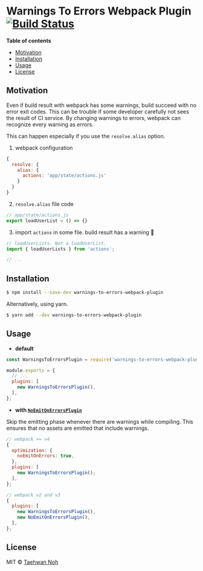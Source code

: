 # Warnings To Errors Webpack Plugin [![Build Status](https://circleci.com/gh/taehwanno/warnings-to-errors-webpack-plugin/tree/master.svg?style=shield&circle-token=bb46a55947094ef2eae0ac99f6d7ccff524e73a9)](https://circleci.com/gh/taehwanno/warnings-to-errors-webpack-plugin/tree/master)

**Table of contents**

- [Motivation](#motivation)
- [Installation](#installation)
- [Usage](#usage)
- [License](#license)


## Motivation

Even if build result with webpack has some warnings, build succeed with no error exit codes. This can be trouble if some developer carefully not sees the result of CI service. By changing warnings to errors, webpack can recognize every warning as errors.

This can happen especially if you use the `resolve.alias` option.

1. webpack configuration

```js
{
  resolve: {
    alias: {
      actions: 'app/state/actions.js'
    }
  }
}
```

2. `resolve.alias` file code

```js
// app/state/actions.js
export loadUserList = () => {}
```

3. import `actions` in some file. build result has a warning :bug:

```js
// loadUserLists. Not a loadUserList.
import { loadUserLists } from 'actions';

// ...
```


## Installation

```bash
$ npm install --save-dev warnings-to-errors-webpack-plugin
```

Alternatively, using yarn.

```bash
$ yarn add --dev warnings-to-errors-webpack-plugin
```


## Usage

- **default**

```js
const WarningsToErrorsPlugin = require('warnings-to-errors-webpack-plugin');

module.exports = {
  // ...
  plugins: [
    new WarningsToErrorsPlugin(),
  ],
};
```

- **with [`NoEmitOnErrorsPlugin`](https://webpack.js.org/plugins/no-emit-on-errors-plugin/)**

Skip the emitting phase whenever there are warnings while compiling. This ensures that no assets are emitted that include warnings.

```js
// webpack >= v4
{
  optimization: {
    noEmitOnErrors: true,
  },
  plugins: [
    new WarningsToErrorsPlugin();
  ],
};
```

```js
// webpack v2 and v3
{
  plugins: [
    new WarningsToErrorsPlugin(),
    new NoEmitOnErrorsPlugin(),
  ],
};
```


## License

MIT © [Taehwan Noh](https://github.com/taehwanno)
